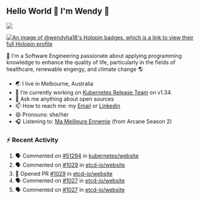 ## Hello World 👋 I'm Wendy 🧃 
![](https://komarev.com/ghpvc/?username=wendy-ha18)

[![An image of @wendyha18's Holopin badges, which is a link to view their full Holopin profile](https://holopin.me/wendyha18)](https://holopin.io/@wendyha18)

🌱 I'm a Software Engineering passionate about applying programming knowledge to enhance the quality of life, particularly in the fields of healthcare, renewable engergy, and climate change 🌎

- 🌏 I live in Melbourne, Australia
- 🔭 I’m currently working on [Kubernetes Release Team](https://github.com/kubernetes/sig-release/tree/master) on v1.34.
- 💬 Ask me anything about open sources
- 📫 How to reach me: my [Email](mailto:wendyha.sut@gmail.com) or [Linkedin](https://www.linkedin.com/in/wendyha-sut/)
- 😄 Pronouns: she/her
- 🎧 Listening to: [Ma Meilleure Ennemie](https://www.youtube.com/watch?v=1F3OGIFnW1k) (from Arcane Season 2)

### :zap: Recent Activity

<!--START_SECTION:activity-->
1. 🗣 Commented on [#51294](https://github.com/kubernetes/website/pull/51294#issuecomment-3003546404) in [kubernetes/website](https://github.com/kubernetes/website)
2. 🗣 Commented on [#1029](https://github.com/etcd-io/website/pull/1029#issuecomment-3002044641) in [etcd-io/website](https://github.com/etcd-io/website)
3. 💪 Opened PR [#1029](https://github.com/etcd-io/website/pull/1029) in [etcd-io/website](https://github.com/etcd-io/website)
4. 🗣 Commented on [#1027](https://github.com/etcd-io/website/pull/1027#issuecomment-2974008782) in [etcd-io/website](https://github.com/etcd-io/website)
5. 🗣 Commented on [#1027](https://github.com/etcd-io/website/pull/1027#issuecomment-2974001329) in [etcd-io/website](https://github.com/etcd-io/website)
<!--END_SECTION:activity-->
